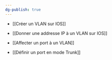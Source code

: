 ```yaml
---
dg-publish: true
---
```


- [[Créer un VLAN sur IOS]]

- [[Donner une addresse IP à un VLAN sur IOS]]

- [[Affecter un port à un VLAN]]

- [[Définir un port en mode Trunk]]



